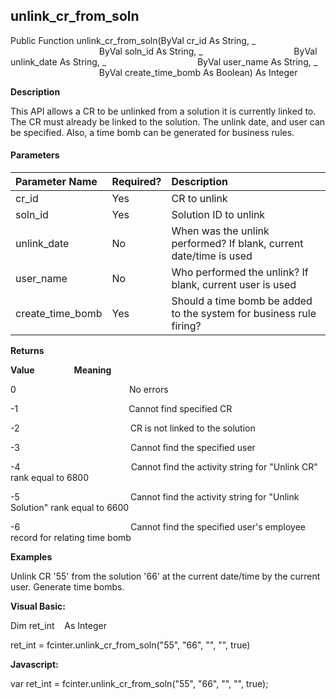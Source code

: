 unlink_cr_from_soln
---------------------

  
  

Public Function unlink_cr_from_soln(ByVal cr_id As String, _
                                    ByVal soln_id As String, _
                                    ByVal unlink_date As String, _
                                    ByVal user_name As String, _
                                    ByVal create_time_bomb As Boolean) As Integer

**Description**

This API allows a CR to be unlinked from a solution it is currently linked to. The CR must already be linked to the solution. The unlink date, and user can be specified. Also, a time bomb can be generated for business rules.

#### Parameters

| Parameter Name | Required? | Description |
|:--- |:--- |:--- |
| cr_id | Yes | CR to unlink |
| soln_id | Yes | Solution ID to unlink |
| unlink_date | No | When was the unlink performed? If blank, current date/time is used |
| user_name | No | Who performed the unlink? If blank, current user is used |
| create_time_bomb | Yes | Should a time bomb be added to the system for business rule firing? |

**Returns**

**Value**                **Meaning**

0                                              No errors

-1                                             Cannot find specified CR

-2                                             CR is not linked to the solution

-3                                             Cannot find the specified user

-4                                             Cannot find the activity string for "Unlink CR" rank equal to 6800

-5                                             Cannot find the activity string for "Unlink Solution" rank equal to 6600

-6                                             Cannot find the specified user's employee record for relating time bomb

**Examples**

 Unlink CR '55' from the solution '66' at the current date/time by the current user. Generate time bombs.

**Visual Basic:**

Dim ret_int    As Integer

ret_int = fcinter.unlink_cr_from_soln("55", "66", "", "", true)

**Javascript:**

var ret_int = fcinter.unlink_cr_from_soln("55", "66", "", "", true);
